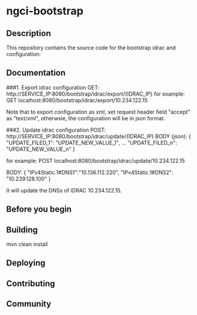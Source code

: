 
# ngci-bootstrap


## Description

This repository contains the source code for the bootstrap idrac and configuration: 


## Documentation

###1. Export idrac configuration
GET: http://SERVICE_IP:8080/bootstrap/idrac/export/{IDRAC_IP}
for example: GET localhost:8080/bootstrap/idrac/export/10.234.122.15

Note that to export configuration as xml, set request header field "accept" as "text/xml", otherwsie, the configuration will be in json format.
 
 ###2. Update idrac configuration
 POST: http://SERVICE_IP:8080/bootstrap/idrac/update/{IDRAC_IP}
 BODY (json):
 {
    "UPDATE_FILED_1": "UPDATE_NEW_VALUE_1",
    ...
    "UPDATE_FILED_n": "UPDATE_NEW_VALUE_n"
 }
 
 for example: POST localhost:8080/bootstrap/idrac/update/10.234.122.15
 
 BODY:
 {
 	  "IPv4Static.1#DNS1":"10.136.112.220",
      "IPv4Static.1#DNS2": "10.239.128.100"
 }
 
It will update the DNSs of IDRAC 10.234.122.15.

## Before you begin


## Building
mvn clean install


## Deploying


## Contributing 


## Community 

 
 

